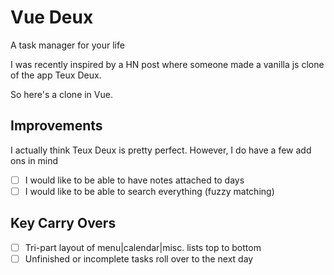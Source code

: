 # Vue Deux

A task manager for your life

I was recently inspired by a HN post where someone made a vanilla js clone of the app Teux Deux.

So here's a clone in Vue.

## Improvements

I actually think Teux Deux is pretty perfect. However, I do have a few add ons in mind

- [ ] I would like to be able to have notes attached to days
- [ ] I would like to be able to search everything (fuzzy matching)

## Key Carry Overs

- [ ] Tri-part layout of menu|calendar|misc. lists top to bottom
- [ ] Unfinished or incomplete tasks roll over to the next day 